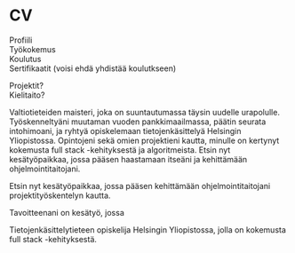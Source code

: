 # CV
Profiili  
Työkokemus  
Koulutus\
Sertifikaatit (voisi ehdä yhdistää koulutkseen)

Projektit?  
Kielitaito?

Valtiotieteiden maisteri, joka on suuntautumassa täysin uudelle urapolulle. Työskenneltyäni muutaman vuoden pankkimaailmassa, päätin seurata intohimoani, ja ryhtyä opiskelemaan tietojenkäsittelyä Helsingin Yliopistossa. Opintojeni sekä omien projektieni kautta, minulle on kertynyt kokemusta full stack -kehityksestä ja algoritmeista. Etsin nyt kesätyöpaikkaa, jossa pääsen haastamaan itseäni ja kehittämään ohjelmointitaitojani.

Etsin nyt kesätyöpaikkaa, jossa pääsen kehittämään ohjelmointitaitojani projektityöskentelyn kautta.

Tavoitteenani on kesätyö, jossa 

Tietojenkäsittelytieteen opiskelija Helsingin Yliopistossa,
jolla on kokemusta full stack -kehityksestä.